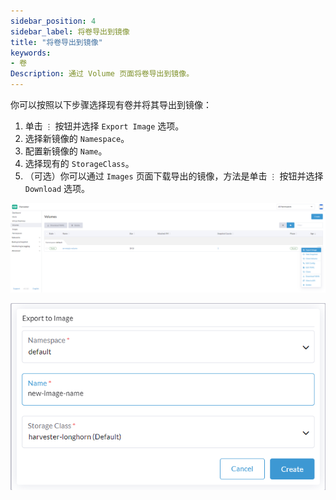 ```yaml
---
sidebar_position: 4
sidebar_label: 将卷导出到镜像
title: "将卷导出到镜像"
keywords:
- 卷
Description: 通过 Volume 页面将卷导出到镜像。
---
```


你可以按照以下步骤选择现有卷并将其导出到镜像：

1. 单击 `⋮` 按钮并选择 `Export Image` 选项。
1. 选择新镜像的 `Namespace`。
1. 配置新镜像的 `Name`。
1. 选择现有的 `StorageClass`。
1. （可选）你可以通过 `Images` 页面下载导出的镜像，方法是单击 `⋮` 按钮并选择 `Download` 选项。

![export-volume-to-image-1](/img/v1.2/volume/export-volume-to-image-1.png)

![export-volume-to-image-2](/img/v1.2/volume/export-volume-to-image-2.png)
